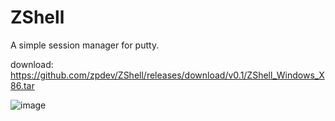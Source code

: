 # ZShell
A simple session manager for putty.

download: https://github.com/zpdev/ZShell/releases/download/v0.1/ZShell_Windows_X86.tar

![image](https://github.com/zpdev/ZShell/blob/master/main_windows.png)


